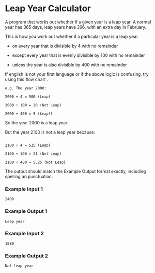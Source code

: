 # Leap Year Calculator
A program that works out whether if a given year is a leap year. A normal year has 365 days, leap years have 366, with an extra day in February. 

This is how you work out whether if a particular year is a leap year.

* on every year that is divisible by 4 with no remainder

* except every year that is evenly divisible by 100 with no remainder

* unless the year is also divisible by 400 with no remainder

If english is not your first language or if the above logic is confusing, try using this flow chart .
```
e.g. The year 2000:

2000 ÷ 4 = 500 (Leap)

2000 ÷ 100 = 20 (Not Leap)

2000 ÷ 400 = 5 (Leap!)
```

So the year 2000 is a leap year.

But the year 2100 is not a leap year because:
```

2100 ÷ 4 = 525 (Leap)

2100 ÷ 100 = 21 (Not Leap)

2100 ÷ 400 = 5.25 (Not Leap)
```

The output should match the Example Output format exactly, including spelling an punctuation.

### Example Input 1
```
2400
```
### Example Output 1
```
Leap year
```
### Example Input 2
```
1989
```
### Example Output 2
```
Not leap year
```
